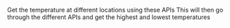 Get the temperature at different locations using these APIs
This will then go through the different APIs and get the highest and lowest temperatures
